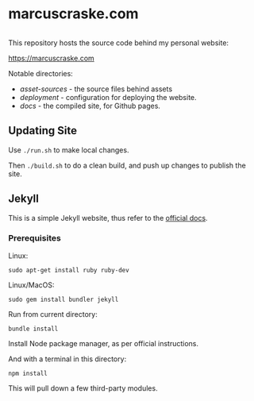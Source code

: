 # marcuscraske.com

<a href="LICENSE">
    <img src="https://img.shields.io/badge/license-MIT-blue.svg" alt="" />
</a>

This repository hosts the source code behind my personal website:

<https://marcuscraske.com>

Notable directories:
- *asset-sources* - the source files behind assets
- *deployment* - configuration for deploying the website.
- *docs* - the compiled site, for Github pages.


## Updating Site
Use `./run.sh` to make local changes.

Then `./build.sh` to do a clean build, and push up changes to publish the site.


## Jekyll
This is a simple Jekyll website, thus refer to the
[official docs](https://jekyllrb.com/docs/).

### Prerequisites
Linux:

````
sudo apt-get install ruby ruby-dev
````

Linux/MacOS:
````
sudo gem install bundler jekyll
````

Run from current directory:

````
bundle install
````

Install Node package manager, as per official instructions.

And with a terminal in this directory:
````
npm install
````

This will pull down a few third-party modules.
